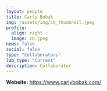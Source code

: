 ```yaml
---
layout: people
title: Carly Bobak
img: /assets/img/cb_thumbnail.jpeg
profile:
  align: right
  image: cb.jpeg
news: false
social: false
type: "Collaborators"
lab_type: "Current"
description: Collaborator
---
```


**Website:** https://www.carlybobak.com/
